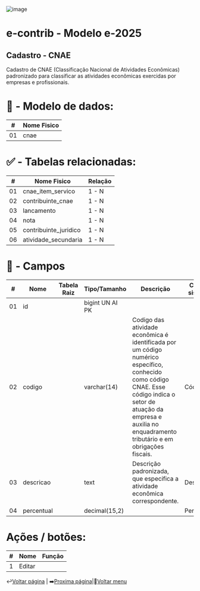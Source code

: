 ![image](https://github.com/user-attachments/assets/04662de1-1516-48d7-bb8c-50b38989e58b)
# e-contrib - Modelo e-2025 
##  Cadastro - CNAE
Cadastro de CNAE (Classificação Nacional de Atividades Econômicas) padronizado para classificar as atividades econômicas exercidas por empresas e profissionais.<br>

# 🎲 - Modelo de dados:
 **\#**  |**Nome Fisico**               |
---------|------------------------------|
01       | cnae                         |


#
#   ✅ - Tabelas relacionadas:
 **\#**  |**Nome Fisico**               |   **Relação** |
---------|------------------------------|---------------|      
01       | cnae_item_servico            |    1 - N      |
02       | contribuinte_cnae            |    1 - N      |
03       | lancamento                   |    1 - N      |
04       | nota                         |    1 - N      |
05       | contribuinte_juridico        |    1 - N      |
06       | atividade_secundaria         |    1 - N

#
# 🔢 - Campos
 **\#**  | **Nome**                     | **Tabela Raiz**         | **Tipo/Tamanho**        | **Descrição**                                                                        | **Campo sistema**                      |
---------|------------------------------|-------------------------|-------------------------|--------------------------------------------------------------------------------------|----------------------------------------|
01       | id                           |                         | bigint UN AI PK         |                                                                                      |                                        |
02       | codigo                       |                         | varchar(14)             | Codigo das atividade econômica é identificada por um código numérico específico, conhecido como código CNAE. Esse código indica o setor de atuação da empresa e auxilia no enquadramento tributário e em obrigações fiscais.                                                                                     |  Código                                |
03       | descricao                    |                         | text                    | Descrição padronizada, que especifica a atividade econômica correspondente.                                                                                      |  Descrição                             |
04       | percentual                   |                         | decimal(15,2)           |                                                                                      |  Percentual                            |


# Ações / botões:
 **\#**  |**Nome**                      |   **Função**  |
---------|------------------------------|---------------|
1        | Editar                       |               |

↩️[Voltar página](https://github.com/VenturaCerqueira/Documento_gestao_tributaria/blob/main/Cadastro/08%20-%20tipos_procedimento.md) | ➡️[Proxima página](https://github.com/VenturaCerqueira/Documento_gestao_tributaria/blob/main/Cadastro/10%20-%20item_servico.md)|🔢[Voltar menu](https://github.com/VenturaCerqueira/Documento_gestao_tributaria) 